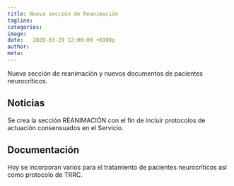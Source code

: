 ```yaml
---
title: Nueva sección de Reanimación
tagline: 
categories: 
image: 
date:   2020-03-29 12:00:00 +0100p
author: 
meta: 
---
```

Nueva sección de reanimación y nuevos documentos de pacientes neurocríticos.
<!--more-->
## Noticias

Se crea la sección REANIMACIÓN con el fin de incluir protocolos de actuación consensuados en el Servicio.

## Documentación
Hoy se incorporan varios para el tratamiento de pacientes neurocríticos así como protocolo de TRRC.
